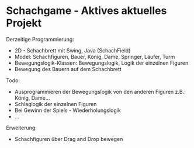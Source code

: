 # Schachgame - Aktives aktuelles Projekt 

Derzeitige Programmierung:
- 2D - Schachbrett mit Swing, Java (SchachField)
- Model: Schachfiguren, Bauer, König, Dame, Springer, Läufer, Turm
- Bewegungslogik-Klassen: Bewegungslogik, Logik der einzelnen Figuren 
- Bewegung des Bauern auf dem Schachbrett

Todo:
- Ausprogrammieren der Bewegungslogik von den anderen Figuren z.B.: König, Dame...
- Schlaglogik der einzelnen Figuren
- Bei Gewinn der Spiels - Wiederholungslogik
- ...

Erweiterung:
- Schachfiguren über Drag and Drop bewegen

